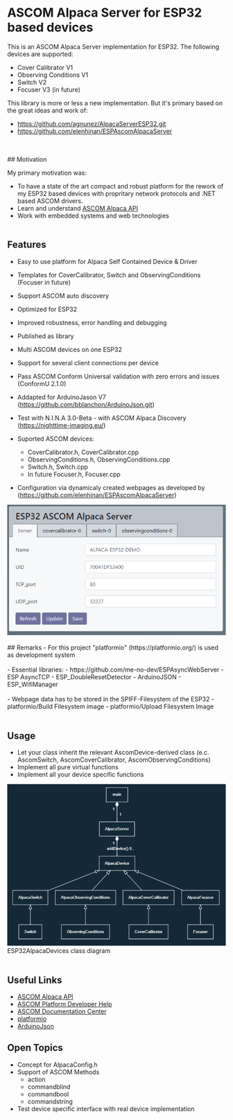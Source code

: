 # ASCOM Alpaca Server for ESP32 based devices

This is an ASCOM Alpaca Server implementation for ESP32. 
The following devices are supported:
- Cover Calibrator V1
- Observing Conditions V1
- Switch  V2
- Focuser V3 (in future)

This library is more or less a new implementation. But it's primary based on the great ideas and work of:
- https://github.com/agnunez/AlpacaServerESP32.git 
- https://github.com/elenhinan/ESPAscomAlpacaServer
<br>
<br>
## Motivation

My primary motivation was:
- To have a state of the art compact and robust platform for the rework of my ESP32 based devices with propritary network protocols and .NET based ASCOM drivers.
- Learn and understand [ASCOM Alpaca API](https://ascom-standards.org/api/#/)
- Work with embedded systems and web technologies
<br><br>
## Features
- Easy to use platform for Alpaca Self Contained Device & Driver
- Templates for CoverCalibrator, Switch and ObservingConditions (Focuser in future)
- Support ASCOM auto discovery
- Optimized for ESP32
- Improved robustness, error handling and debugging
- Published as library

- Multi ASCOM devices on one ESP32
- Support for several client connections per device 
- Pass ASCOM Conform Universal validation with zero errors and issues (ConformU 2.1.0)
- Addapted for ArduinoJason V7 (https://github.com/bblanchon/ArduinoJson.git)

- Test with N.I.N.A 3.0-Beta - with ASCOM Alpaca Discovery (https://nighttime-imaging.eu/)
- Suported ASCOM devices:
    - CoverCalibrator.h, CoverCalibrator.cpp
    - ObservingConditions.h, ObservingConditions.cpp
    - Switch.h, Switch.cpp
    - In future Focuser.h, Focuser.cpp
- Configuration via dynamicaly created webpages as developed by (https://github.com/elenhinan/ESPAscomAlpacaServer)
<img src="https://github.com/npeter/ESP32AlpacaDevices/blob/main/doc/Setup.png" width="600">
<br><br>
## Remarks
- For this project "platformio" (https://platformio.org/) is used as development system
<br><br>
- Essential libraries:
    - https://github.com/me-no-dev/ESPAsyncWebServer
        - ESP AsyncTCP
        - ESP_DoubleResetDetector
    - ArduinoJSON
    - ESP_WifiManager
<br><br>
- Webpage data has to be stored in the SPIFF-Filesystem of the ESP32
    - platformio/Build Filesystem image
    - platformio/Upload Filesystem Image
<br><br>

## Usage
- Let your class inherit the relevant AscomDevice-derived class (e.c. AscomSwitch, AscomCoverCalibrator, AscomObservingConditions)
- Implement all pure virtual functions
- Implement all your device specific functions


<img src="https://github.com/npeter/ESP32AlpacaDevices/blob/main/doc/Design.png" width="600">
<br>ESP32AlpacaDevices class diagram
<br><br>

## Useful Links
- [ASCOM Alpaca API](https://ascom-standards.org/api/#/)
- [ASCOM Platform Developer Help](https://ascom-standards.org/Help/Developer/html/7d9253c2-fdfd-4c0d-8225-a96bddb49731.htm)
- [ASCOM Documentation Center](https://ascom-standards.org/Documentation/Index.htm#dev)
- [platformio](https://docs.platformio.org/en/latest/what-is-platformio.html)
- [ArduinoJson](https://arduinojson.org/)

## Open Topics

- Concept for AlpacaConfig.h
- Support of ASCOM Methods
    - action
    - commandblind
    - commandbool
    - commandstring
- Test device specific interface with real device implementation

